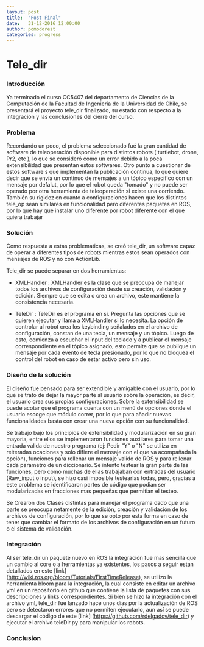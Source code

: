 ```yaml
---
layout: post
title:  "Post Final"
date:   31-12-2016 12:00:00
author: pomodorest
categories: progress
---
```


# Tele_dir

### Introducción 

Ya terminado el curso CC5407 del departamento de Ciencias de la Computación de la Facultad de Ingeniería de la Universidad de Chile, se presentará el proyecto tele_dir finalizado, su estado con respecto a la integración y las conclusiones del cierre del curso.

### Problema

Recordando un poco, el problema seleccionado fué la gran cantidad de software de teleoperación disponible para distintos robots ( turtlebot, drone, Pr2, etc ), lo que se consideró como un error debido a la poca extensibilidad que presentan estos softwares.
Otro punto a cuestionar de estos software s que implementan la publicación continua, lo que quiere decir que se envía un continuo de mensajes a un tópico específico con un mensaje por defalut, por lo que el robot queda "tomado" y no puede ser operado por otra herramienta de teleoperación si existe una corriendo.
También su rigidez en cuanto a configuraciones hacen que los distintos tele_op sean similares en funcionalidad pero diferentes paquetes en ROS, por lo que hay que instalar uno diferente por robot diferente con el que quiera trabajar

### Solución

Como respuesta a estas problematicas, se creó tele_dir, un software capaz de operar a diferentes tipos de robots mientras estos sean operados con mensajes de ROS y no con ActionLib.

Tele_dir se puede separar en dos herramientas:

* XMLHandler : XMLHandler es la clase que se preocupa de manejar todos los archivos de configuración desde su creación, validación y edición. Siempre que se edita o crea un archivo, este mantiene la consistencia necesaria.

* TeleDir :  TeleDir es el programa en sí. Pregunta las opciones que se quieren ejecutar y llama a XMLHandler si lo necesita. La opción de controlar al robot crea los keybinding señalados en el archivo de configuración, constan de una tecla, un mensaje y un tópico. Luego de esto, comienza a escuchar el input del teclado y a publicar el mensaje correspondiente en el tópico asignado, esto permite que se publique un mensaje por cada evento de tecla presionado, por lo que no bloquea el control del robot en caso de estar activo pero sin uso.

### Diseño de la solución

El diseño fue pensado para ser extendible y amigable con el usuario, por lo que se trato de dejar la mayor parte al usuario sobre la operación, es decir, el usuario crea sus propias configuraciones. Sobre la extensibilidad se puede acotar que el programa cuenta con un menú de opciones donde el usuario escoge que módulo correr, por lo que para añadir nuevas funcionalidades basta con crear una nueva opción con su funcionalidad.

Se trabajo bajo los principios de extensibilidad y modularización en su gran mayoria, entre ellos se implementaron funciones auxiliares para tomar una entrada valida de nuestro programa (ej: Pedir  "Y" o "N" se utiliza en reiteradas ocaciones y solo difiere el mensaje con el que va acompañada la opción), funciones para rellenar un mensaje valido de ROS y para rellenar cada parametro de un diccionario. Se intento testear la gran parte de las funciones, pero como muchas de ellas trabajaban con entradas del usuario (Raw_input o input), se hizo casi imposible testearlas todas, pero, gracias a este problema se identificaron partes de código que podian ser modularizadas en fracciones mas pequeñas que permitian el testeo.

Se Crearon dos Clases distintas para manejar el programa dado que una parte se preocupa netamente de la edición, creación y validación de los archivos de configuración, por lo que se opto por esta forma en caso de tener que cambiar el formato de los archivos de configuración en un futuro o el sistema de validación.

### Integración

Al ser tele_dir un paquete nuevo en ROS la integración fue mas sencilla que un cambio al core o a herramientas ya existentes, los pasos a seguir estan detallados en este [link] (http://wiki.ros.org/bloom/Tutorials/FirstTimeRelease), se utilizo la herramienta bloom para la integración, la cual consiste en editar un archivo yml en un repositorio en github que contiene la lista de paquetes con sus descripciones y links correspondientes. Si bien se hizo la integración con el archivo yml, tele_dir fue lanzado hace unos dias por la actualización de ROS pero se detectaron errores que no permiten ejecutarlo, aun así se puede descargar el código de este [link] (https://github.com/rdelgadov/tele_dir) y ejecutar el archivo teleDir.py para manipular los robots.

### Conclusion






